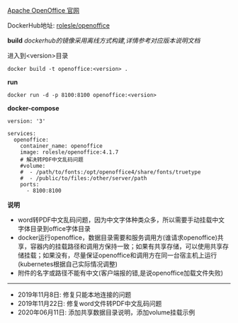 [Apache OpenOffice 官网](http://www.openoffice.org/) 

DockerHub地址: [rolesle/openoffice](https://hub.docker.com/r/rolesle/openoffice)

**build** *dockerhub的镜像采用离线方式构建,详情参考对应版本说明文档*

进入到\<version>目录

`docker build -t openoffice:<version> .`

**run**

`docker run -d -p 8100:8100 openoffice:<version>`

**docker-compose**

```
version: '3'

services:
  openoffice:
    container_name: openoffice
    image: rolesle/openoffice:4.1.7
    # 解决转PDF中文乱码问题
    #volume:
    #  - /path/to/fonts:/opt/openoffice4/share/fonts/truetype
    #  - /public/to/files:/other/server/path
    ports:
      - 8100:8100
```

**说明**
- word转PDF中文乱码问题，因为中文字体种类众多，所以需要手动挂载中文字体目录到office字体目录
- docker运行openoffice，数据目录需要和服务调用方(谁请求openoffice)共享，容器内的挂载路径和调用方保持一致；如果有共享存储，可以使用共享存储挂载；如果没有，尽量保证openoffice和调用方在同一台宿主机上运行(kubernetes根据自己实际情况调整)
- 附件的名字或路径不能有中文(客户端报的错,是说openoffice加载文件失败)


---
- 2019年11月8日: 修复只能本地连接的问题
- 2019年11月22日: 修复word文件转PDF中文乱码问题
- 2020年06月11日: 添加共享数据目录说明，添加volume挂载示例
